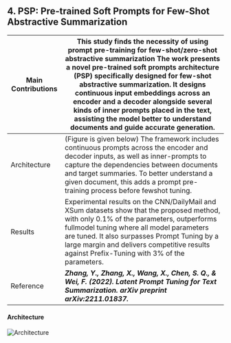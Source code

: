 ## 4. PSP: Pre-trained Soft Prompts for Few-Shot Abstractive Summarization

| Main Contributions  | This study finds the necessity of using prompt pre-training for few-shot/zero-shot abstractive summarization The work presents a novel pre-trained soft prompts architecture (PSP) specifically designed for few-shot abstractive summarization. It designs continuous input embeddings across an encoder and a decoder alongside several kinds of inner prompts placed in the text, assisting the model better to understand documents and guide accurate generation.  |
| --- | --- |                      
| Architecture  | (Figure is given below) The framework includes continuous prompts across the encoder and decoder inputs, as well as inner-prompts to capture the dependencies between documents and target summaries. To better understand a given document, this adds a prompt pre-training process before fewshot tuning.|
| Results  | Experimental results on the CNN/DailyMail and XSum datasets show that the proposed method, with only 0.1% of the parameters, outperforms fullmodel tuning where all model parameters are tuned. It also surpasses Prompt Tuning by a large margin and delivers competitive results against Prefix-Tuning with 3% of the parameters. |
| Reference  | ***Zhang, Y., Zhang, X., Wang, X., Chen, S. Q., & Wei, F. (2022). Latent Prompt Tuning for Text Summarization. arXiv preprint arXiv:2211.01837.*** |


#### Architecture
![Architecture](https://github.com/SakibBinAlam/Natural-Language-Processing/blob/main/Reading%20Assignment/Paper4/PSP-architecture.png)
